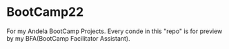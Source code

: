 # BootCamp22
For my Andela BootCamp Projects.
Every conde in this "repo" is for preview by my BFA(BootCamp Facilitator Assistant).

